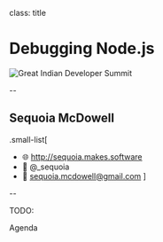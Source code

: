 class: title
# Debugging Node.js

![Great Indian Developer Summit](img/GIDSLogo.jpg)

--

## Sequoia McDowell

.small-list[
* 🌐  http://sequoia.makes.software
* 🦆  @_sequoia
* 📧  sequoia.mcdowell@gmail.com
]

--

TODO:

Agenda